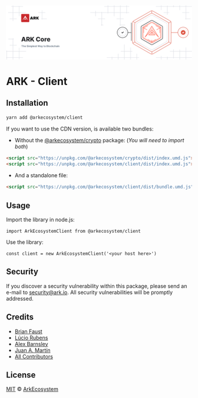 ![ARK Core](banner.png)

# ARK - Client

## Installation

```bash
yarn add @arkecosystem/client
```

If you want to use the CDN version, is available two bundles:

- Without the [@arkecosystem/crypto](http://github.com/ArkEcosystem/ArkEcosystem/core/packages/crypto) package: (_You will need to import both_)

```html
<script src="https://unpkg.com/@arkecosystem/crypto/dist/index.umd.js"></script>
<script src="https://unpkg.com/@arkecosystem/client/dist/index.umd.js"></script>
```

- And a standalone file:

```html
<script src="https://unpkg.com/@arkecosystem/client/dist/bundle.umd.js"></script>
```

## Usage

Import the library in node.js:

```
import ArkEcosystemClient from @arkecosystem/client
```

Use the library:

```
const client = new ArkEcosystemClient('<your host here>')
```

## Security

If you discover a security vulnerability within this package, please send an e-mail to security@ark.io. All security vulnerabilities will be promptly addressed.

## Credits

- [Brian Faust](https://github.com/faustbrian)
- [Lúcio Rubens](https://github.com/luciorubeens)
- [Alex Barnsley](https://github.com/alexbarnsley)
- [Juan A. Martín](https://github.com/j-a-m-l)
- [All Contributors](../../../../contributors)

## License

[MIT](LICENSE) © [ArkEcosystem](https://ark.io)
